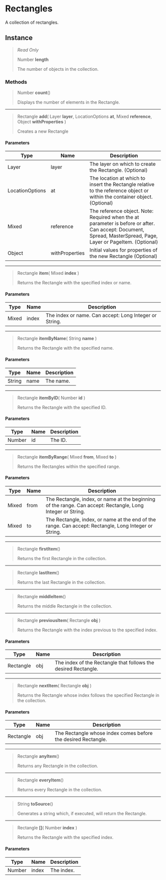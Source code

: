 # Rectangles
A collection of rectangles.

## Instance
> *Read Only* 
> 
> Number **length** 
>
> The number of objects in the collection.

### Methods
> Number **count**()
> 
> Displays the number of elements in the Rectangle.
*** 
> Rectangle **add**( Layer **layer**, LocationOptions **at**, Mixed **reference**, Object **withProperties** )
> 
> Creates a new Rectangle
#### Parameters
| Type | Name | Description |
|---|---|---|
| Layer | layer | The layer on which to create the Rectangle. (Optional) |
| LocationOptions | at | The location at which to insert the Rectangle relative to the reference object or within the container object. (Optional) |
| Mixed | reference | The reference object. Note: Required when the at parameter is before or after. Can accept: Document, Spread, MasterSpread, Page, Layer or PageItem. (Optional) |
| Object | withProperties | Initial values for properties of the new Rectangle (Optional) |

*** 
> Rectangle **item**( Mixed **index** )
> 
> Returns the Rectangle with the specified index or name.
#### Parameters
| Type | Name | Description |
|---|---|---|
| Mixed | index | The index or name. Can accept: Long Integer or String. |

*** 
> Rectangle **itemByName**( String **name** )
> 
> Returns the Rectangle with the specified name.
#### Parameters
| Type | Name | Description |
|---|---|---|
| String | name | The name. |

*** 
> Rectangle **itemByID**( Number **id** )
> 
> Returns the Rectangle with the specified ID.
#### Parameters
| Type | Name | Description |
|---|---|---|
| Number | id | The ID. |

*** 
> Rectangle **itemByRange**( Mixed **from**, Mixed **to** )
> 
> Returns the Rectangles within the specified range.
#### Parameters
| Type | Name | Description |
|---|---|---|
| Mixed | from | The Rectangle, index, or name at the beginning of the range. Can accept: Rectangle, Long Integer or String. |
| Mixed | to | The Rectangle, index, or name at the end of the range. Can accept: Rectangle, Long Integer or String. |

*** 
> Rectangle **firstItem**()
> 
> Returns the first Rectangle in the collection.
*** 
> Rectangle **lastItem**()
> 
> Returns the last Rectangle in the collection.
*** 
> Rectangle **middleItem**()
> 
> Returns the middle Rectangle in the collection.
*** 
> Rectangle **previousItem**( Rectangle **obj** )
> 
> Returns the Rectangle with the index previous to the specified index.
#### Parameters
| Type | Name | Description |
|---|---|---|
| Rectangle | obj | The index of the Rectangle that follows the desired Rectangle. |

*** 
> Rectangle **nextItem**( Rectangle **obj** )
> 
> Returns the Rectangle whose index follows the specified Rectangle in the collection.
#### Parameters
| Type | Name | Description |
|---|---|---|
| Rectangle | obj | The Rectangle whose index comes before the desired Rectangle. |

*** 
> Rectangle **anyItem**()
> 
> Returns any Rectangle in the collection.
*** 
> Rectangle **everyItem**()
> 
> Returns every Rectangle in the collection.
*** 
> String **toSource**()
> 
> Generates a string which, if executed, will return the Rectangle.
*** 
> Rectangle **[]**( Number **index** )
> 
> Returns the Rectangle with the specified index.
#### Parameters
| Type | Name | Description |
|---|---|---|
| Number | index | The index. |


